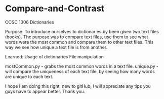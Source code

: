 # Compare-and-Contrast

COSC 1306 Dictionaries

Purpose: To introduce ourselves to dictionaries by been given two text files (books). 
The purpose was to compare text files, use them to see what words were the most common and compare them to other text files.
This way we see how unique a text file is from another.

Learned:
         Usage of dictionaries 
         File manipulation
     
mostCommon.py - grabs the most common words in a text file.
unique.py     - will compare the uniqueness of each text file, by seeing how many words are unique to each text.

I hope I am doing this right, new to gitHub, I will appreciate any tips you guys have to appear better. Thank you.
